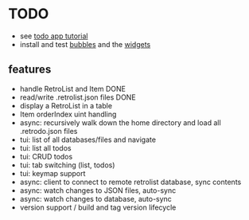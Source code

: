 # TODO

- see [todo app tutorial](https://www.youtube.com/watch?v=g16Zf0KQEWI&t=13s)
- install and test [bubbles](https://github.com/charmbracelet/bubbletea) and the [widgets](https://github.com/charmbracelet/bubbles)

## features

- handle RetroList and Item DONE
- read/write .retrolist.json files DONE
- display a RetroList in a table
- Item orderIndex uint handling
- async: recursively walk down the home directory and load all .retrodo.json files
- tui: list of all databases/files and navigate
- tui: list all todos
- tui: CRUD todos
- tui: tab switching (list, todos)
- tui: keymap support
- async: client to connect to remote retrolist database, sync contents
- async: watch changes to JSON files, auto-sync
- async: watch changes to database, auto-sync
- version support / build and tag version lifecycle
